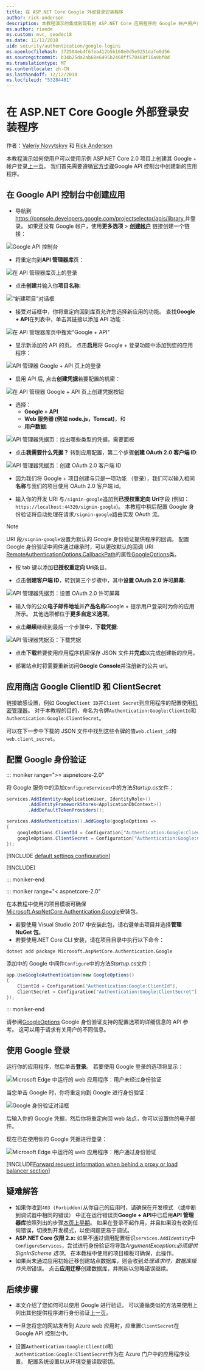 ```yaml
---
title: 在 ASP.NET Core Google 外部登录安装程序
author: rick-anderson
description: 本教程演示的集成到现有的 ASP.NET Core 应用程序的 Google 帐户用户身份验证。
ms.author: riande
ms.custom: mvc, seodec18
ms.date: 11/11/2018
uid: security/authentication/google-logins
ms.openlocfilehash: 372504eb4f6fea412b5b160e0d5e9251dafe0d56
ms.sourcegitcommit: b34b25da2ab68e6495b2460ff570468f16a9bf0d
ms.translationtype: MT
ms.contentlocale: zh-CN
ms.lasthandoff: 12/12/2018
ms.locfileid: "53284481"
---
```

# <a name="google-external-login-setup-in-aspnet-core"></a>在 ASP.NET Core Google 外部登录安装程序

作者：[Valeriy Novytskyy](https://github.com/01binary) 和 [Rick Anderson](https://twitter.com/RickAndMSFT)

本教程演示如何使用户可以使用示例 ASP.NET Core 2.0 项目上创建其 Google + 帐户登录[上一页](xref:security/authentication/social/index)。 我们首先需要遵循[官方步骤](https://developers.google.com/identity/sign-in/web/devconsole-project)Google API 控制台中创建新的应用程序。

## <a name="create-the-app-in-google-api-console"></a>在 Google API 控制台中创建应用

* 导航到[ https://console.developers.google.com/projectselector/apis/library ](https://console.developers.google.com/projectselector/apis/library)并登录。 如果还没有 Google 帐户，使用**更多选项** > **[创建帐户](https://accounts.google.com/SignUpWithoutGmail?service=cloudconsole&continue=https%3A%2F%2Fconsole.developers.google.com%2Fprojectselector%2Fapis%2Flibrary&ltmpl=api)** 链接创建一个链接：

![Google API 控制台](index/_static/GoogleConsoleLogin.png)

* 将重定向到**API 管理器库**页：

![在 API 管理器库页上的登录](index/_static/GoogleConsoleSwitchboard.png)

* 点击**创建**并输入你**项目名称**:

![“新建项目”对话框](index/_static/GoogleConsoleNewProj.png)

* 接受对话框中，你将重定向回到库页允许您选择新应用的功能。 查找**Google + API**在列表中，单击其链接以添加 API 功能：

![在 API 管理器库页中搜索"Google + API"](index/_static/GoogleConsoleChooseApi.png)

* 显示新添加的 API 的页。 点击**启用**将 Google + 登录功能中添加到您的应用程序：

![API 管理器 Google + API 页上的登录](index/_static/GoogleConsoleEnableApi.png)

* 启用 API 后, 点击**创建凭据**若要配置的机密：

![在 API 管理器 Google + API 页上创建凭据按钮](index/_static/GoogleConsoleGoCredentials.png)

* 选择：
  * **Google + API**
  * **Web 服务器 (例如 node.js，Tomcat)**，和
  * **用户数据**:

![API 管理器凭据页：找出哪些类型的凭据，需要面板](index/_static/GoogleConsoleChooseCred.png)

* 点击**我需要什么凭据？** 转到应用配置，第二个步骤**创建 OAuth 2.0 客户端 ID**:

![API 管理器凭据页：创建 OAuth 2.0 客户端 ID](index/_static/GoogleConsoleCreateClient.png)

* 因为我们将 Google + 项目创建与只是一项功能 （登录），我们可以输入相同**名称**与我们的项目使用 OAuth 2.0 客户端 id。

* 输入你的开发 URI 与`/signin-google`追加到**已授权重定向 Uri**字段 (例如： `https://localhost:44320/signin-google`)。 本教程中稍后配置 Google 身份验证将自动处理在请求`/signin-google`路由实现 OAuth 流。

> [!NOTE]
> URI 段`/signin-google`设置为默认的 Google 身份验证提供程序的回调。 配置 Google 身份验证中间件通过继承时，可以更改默认的回调 URI [RemoteAuthenticationOptions.CallbackPath](/dotnet/api/microsoft.aspnetcore.authentication.remoteauthenticationoptions.callbackpath)的属性[GoogleOptions](/dotnet/api/microsoft.aspnetcore.authentication.google.googleoptions)类。

* 按 tab 键以添加**已授权重定向 Uri**条目。

* 点击**创建客户端 ID**，转到第三个步骤中，其中**设置 OAuth 2.0 许可屏幕**:

![API 管理器凭据页：设置 OAuth 2.0 许可屏幕](index/_static/GoogleConsoleAddCred.png)

* 输入你的公众**电子邮件地址**并**产品名称**Google + 提示用户登录时为你的应用所示。 其他选项都位于**更多自定义选项**。

* 点击**继续**继续到最后一个步骤中，**下载凭据**:

![API 管理器凭据页：下载凭据](index/_static/GoogleConsoleFinish.png)

* 点击**下载**若要使用应用程序机密保存 JSON 文件并**完成**以完成创建新的应用。

* 部署站点时将需要重新访问**Google Console**并注册新的公共 url。

## <a name="store-google-clientid-and-clientsecret"></a>应用商店 Google ClientID 和 ClientSecret

链接敏感设置，例如 Google`Client ID`并`Client Secret`到应用程序的配置使用[机密管理器](xref:security/app-secrets)。 对于本教程的目的，命名为令牌`Authentication:Google:ClientId`和`Authentication:Google:ClientSecret`。

可以在下一步中下载的 JSON 文件中找到这些令牌的值`web.client_id`和`web.client_secret`。

## <a name="configure-google-authentication"></a>配置 Google 身份验证

::: moniker range=">= aspnetcore-2.0"

将 Google 服务中的添加`ConfigureServices`中的方法*Startup.cs*文件：

```csharp
services.AddIdentity<ApplicationUser, IdentityRole>()
        .AddEntityFrameworkStores<ApplicationDbContext>()
        .AddDefaultTokenProviders();

services.AddAuthentication().AddGoogle(googleOptions =>
{
    googleOptions.ClientId = Configuration["Authentication:Google:ClientId"];
    googleOptions.ClientSecret = Configuration["Authentication:Google:ClientSecret"];
});
```

[!INCLUDE [default settings configuration](includes/default-settings.md)]

[!INCLUDE[](includes/chain-auth-providers.md)]

::: moniker-end

::: moniker range="< aspnetcore-2.0"

在本教程中使用的项目模板可确保[Microsoft.AspNetCore.Authentication.Google](https://www.nuget.org/packages/Microsoft.AspNetCore.Authentication.Google)安装包。

* 若要使用 Visual Studio 2017 中安装此包，请右键单击项目并选择**管理 NuGet 包**。
* 若要使用.NET Core CLI 安装，请在项目目录中执行以下命令：

`dotnet add package Microsoft.AspNetCore.Authentication.Google`

添加中的 Google 中间件`Configure`中的方法*Startup.cs*文件：

```csharp
app.UseGoogleAuthentication(new GoogleOptions()
{
    ClientId = Configuration["Authentication:Google:ClientId"],
    ClientSecret = Configuration["Authentication:Google:ClientSecret"]
});
```

::: moniker-end

请参阅[GoogleOptions](/dotnet/api/microsoft.aspnetcore.builder.googleoptions) Google 身份验证支持的配置选项的详细信息的 API 参考。 这可以用于请求有关用户的不同信息。

## <a name="sign-in-with-google"></a>使用 Google 登录

运行你的应用程序，然后单击**登录**。 若要使用 Google 登录的选项将显示：

![Microsoft Edge 中运行的 web 应用程序：用户未经过身份验证](index/_static/DoneGoogle.png)

当您单击 Google 时，你将重定向到 Google 进行身份验证：

![Google 身份验证对话框](index/_static/GoogleLogin.png)

后输入你的 Google 凭据，然后你将重定向回 web 站点，你可以设置你的电子邮件。

现在已在使用你的 Google 凭据进行登录：

![Microsoft Edge 中运行的 web 应用程序：用户通过身份验证](index/_static/Done.png)

[!INCLUDE[Forward request information when behind a proxy or load balancer section](includes/forwarded-headers-middleware.md)]

## <a name="troubleshooting"></a>疑难解答

* 如果你收到`403 (Forbidden)`从你自己的应用时，请确保在开发模式 （或中断到调试器中相同的错误） 中正在运行错误页**Google + API**中已启用**API 管理器库**按照列出的步骤[本页上早期](#create-the-app-in-google-api-console)。 如果在登录不起作用，并且如果没有收到任何错误，切换到开发模式，以使问题更易于调试。
* **ASP.NET Core 仅限 2.x:** 如果不通过调用配置标识`services.AddIdentity`中`ConfigureServices`，尝试进行身份验证将导致*ArgumentException:必须提供 SignInScheme 选项*。 在本教程中使用的项目模板可确保，此操作。
* 如果尚未通过应用初始迁移创建站点数据库，则会收到*处理请求时，数据库操作失败*错误。 点击**应用迁移**创建数据库，并刷新以忽略错误继续。

## <a name="next-steps"></a>后续步骤

* 本文介绍了您如何可以使用 Google 进行验证。 可以遵循类似的方法来使用上列出其他提供程序进行身份验证[上一页](xref:security/authentication/social/index)。

* 一旦您将您的网站发布到 Azure web 应用时，应重置`ClientSecret`在 Google API 控制台中。

* 设置`Authentication:Google:ClientId`和`Authentication:Google:ClientSecret`作为在 Azure 门户中的应用程序设置。 配置系统设置以从环境变量读取密钥。
